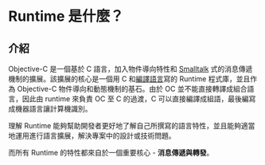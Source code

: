 # Runtime 是什麼？

## 介紹

Objective-C 是一個基於 C 語言，加入物件導向特性和 [Smalltalk](https://zh.wikipedia.org/wiki/Smalltalk) 式的消息傳遞機制的擴展。該擴展的核心是一個用 C 和[編譯語言](https://medium.com/@totoroLiu/%E7%B7%A8%E8%AD%AF%E8%AA%9E%E8%A8%80-vs-%E7%9B%B4%E8%AD%AF%E8%AA%9E%E8%A8%80-5f34e6bae051)寫的 Runtime 程式庫，並且作為 Objective-C 物件導向和動態機制的基石。由於 OC 並不能直接轉譯成組合語言，因此由 runtime 來負責 OC 至 C 的過渡，C 可以直接編譯成組語，最後編寫成機器語言讓計算機識別。

理解 Runtime 能夠幫助開發者更好地了解自己所撰寫的語言特性，並且能夠適當地運用進行語言擴展，解決專案中的設計或技術問題。

而所有 Runtime 的特性都來自於一個重要核心 - **消息傳遞與轉發**。

